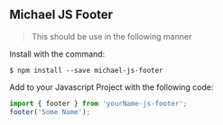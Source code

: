 ## Michael JS Footer

> This should be use in the following manner

Install with the command:

```
$ npm install --save michael-js-footer
```

Add to your Javascript Project with the following code:

```javascript
import { footer } from 'yourName-js-footer';
footer('Some Name');
```